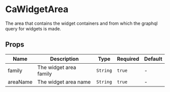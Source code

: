 # CaWidgetArea

The area that contains the widget containers and from which the graphql query for widgets is made.

## Props

<!-- @vuese:CaWidgetArea:props:start -->
|Name|Description|Type|Required|Default|
|---|---|---|---|---|
|family|The widget area family|`String`|`true`|-|
|areaName|The widget area name|`String`|`true`|-|

<!-- @vuese:CaWidgetArea:props:end -->


